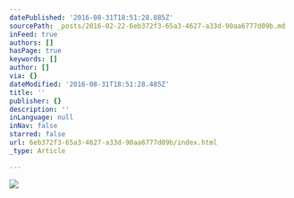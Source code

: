 ```yaml
---
datePublished: '2016-08-31T18:51:28.885Z'
sourcePath: _posts/2016-02-22-6eb372f3-65a3-4627-a33d-90aa6777d09b.md
inFeed: true
authors: []
hasPage: true
keywords: []
author: []
via: {}
dateModified: '2016-08-31T18:51:28.485Z'
title: ''
publisher: {}
description: ''
inLanguage: null
inNav: false
starred: false
url: 6eb372f3-65a3-4627-a33d-90aa6777d09b/index.html
_type: Article

---
```

![](https://the-grid-user-content.s3-us-west-2.amazonaws.com/85ef8ca8-ffe8-4d88-b6ac-9e1087c12687.jpg)